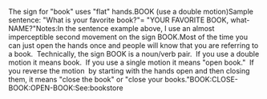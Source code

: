 The sign for "book" uses "flat" hands.BOOK (use a double motion)Sample sentence: "What is your favorite book?"= "YOUR FAVORITE BOOK, what-NAME?"Notes:In the sentence example above, I use an almost imperceptible second movement on 
the sign BOOK.Most of the time you can just open the hands once and people will know that 
	you are referring to a book.  Technically, the sign BOOK is a noun/verb pair.  If you use a double motion it means
book.  If you use a single motion it means "open book."  If
you reverse the motion  by starting with the hands open and then closing
them, it means "close the book" or "close your books."BOOK:CLOSE-BOOK:OPEN-BOOK:See:bookstore